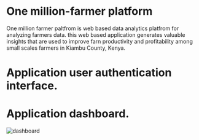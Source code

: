 # One million-farmer platform 
One million farmer  paltfrom is web based data analytics platfrom for analyzing farmers data. this web based application generates
valuable insights that are used to  improve farn productivity  and profitability  among small scales farmers in Kiambu County, Kenya.

# Application user authentication interface.

# Application dashboard.
![dashboard](https://user-images.githubusercontent.com/34920304/103478098-80d8d980-4dd5-11eb-845b-f9e0eba02d55.JPG)
